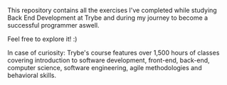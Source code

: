 This repository contains all the exercises I've completed while studying Back End Development at Trybe and during my journey to become a successful programmer aswell.

Feel free to explore it! :)

In case of curiosity: Trybe's course features over 1,500 hours of classes covering introduction to software development, front-end, back-end, computer science, software engineering, agile methodologies and behavioral skills.
